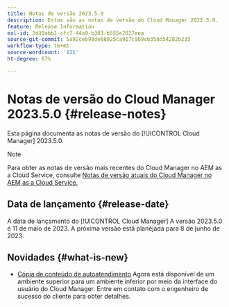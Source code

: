 ```yaml
---
title: Notas de versão 2023.5.0
description: Estas são as notas de versão do Cloud Manager 2023.5.0.
feature: Release Information
exl-id: 2d38abb1-cfc7-44a9-b303-b555e2827eea
source-git-commit: 5a92ceb98de68025ca917c9b9cb358d54282b235
workflow-type: tm+mt
source-wordcount: '111'
ht-degree: 67%

---
```



# Notas de versão do Cloud Manager 2023.5.0 {#release-notes}

Esta página documenta as notas de versão do [!UICONTROL Cloud Manager] 2023.5.0.

>[!NOTE]
>
>Para obter as notas de versão mais recentes do Cloud Manager no AEM as a Cloud Service, consulte [Notas de versão atuais do Cloud Manager no AEM as a Cloud Service.](https://experienceleague.adobe.com/docs/experience-manager-cloud-service/content/implementing/using-cloud-manager/release-notes-cloud-manager/release-notes-cm-current.html?lang=pt-BR)

## Data de lançamento {#release-date}

A data de lançamento do [!UICONTROL Cloud Manager] A versão 2023.5.0 é 11 de maio de 2023. A próxima versão está planejada para 8 de junho de 2023.

## Novidades {#what-is-new}

* [Cópia de conteúdo de autoatendimento](/help/using/content-copy.md) Agora está disponível de um ambiente superior para um ambiente inferior por meio da interface do usuário do Cloud Manager. Entre em contato com o engenheiro de sucesso do cliente para obter detalhes.
